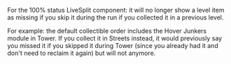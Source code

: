 For the 100% status LiveSplit component: it will no longer show a level item as missing if you skip it during the run if you collected it in a previous level.

For example: the default collectible order includes the Hover Junkers module in Tower. If you collect it in Streets instead, it would previously say you missed it if you skipped it during Tower (since you already had it and don't need to reclaim it again) but will not anymore.
